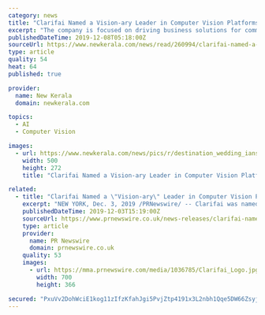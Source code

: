 ```yaml
---
category: news
title: "Clarifai Named a Vision-ary Leader in Computer Vision Platforms report"
excerpt: "The company is focused on driving business solutions for commercial and public sector clients using machine learning to create a full Artificial Intelligence platform with industry-leading computer vision capabilities. Clarifai was described as a Vision ..."
publishedDateTime: 2019-12-08T05:18:00Z
sourceUrl: https://www.newkerala.com/news/read/260994/clarifai-named-a-vision-ary-leader-in-computer-vision-platforms-report.html
type: article
quality: 54
heat: 64
published: true

provider:
  name: New Kerala
  domain: newkerala.com

topics:
  - AI
  - Computer Vision

images:
  - url: https://www.newkerala.com/news/pics/r/destination_wedding_iansf.jpg
    width: 500
    height: 272
    title: "Clarifai Named a Vision-ary Leader in Computer Vision Platforms report"

related:
  - title: "Clarifai Named a \"Vision-ary\" Leader in Computer Vision Platforms report"
    excerpt: "NEW YORK, Dec. 3, 2019 /PRNewswire/ -- Clarifai was named as a leader in The Forrester New Wave TM: Computer Vision Platforms, Q4 2019 report. The company is focused on driving business solutions for commercial and public sector clients using machine ..."
    publishedDateTime: 2019-12-03T15:19:00Z
    sourceUrl: https://www.prnewswire.co.uk/news-releases/clarifai-named-a-vision-ary-leader-in-computer-vision-platforms-report-816960340.html
    type: article
    provider:
      name: PR Newswire
      domain: prnewswire.co.uk
    quality: 53
    images:
      - url: https://mma.prnewswire.com/media/1036785/Clarifai_Logo.jpg?p=facebook
        width: 700
        height: 366

secured: "PxuVv2DohWciE1kog11zIfzKfahJgi5PvjZtp4191x3L2nbh1Qqe5DW66Zsyj2AOxIEKaoV2/GIWIlRqw4Y3atpbrLdzTAgGgVZ9nmzDWCYsSX9UN1F4BMbrFizO3eEQg+7NtCEJA5xhsV+NToY+PR/mp1SfMO84nHOmbl/XL9SHB9oMCVKsf7hgyokpEy+rI1zNmjQNXsyQeDd0XOh3OCbPqvu4cftPmdWz3X9v06Bu4OhFe5YfqIHk0kTmZJHNx5lztwSHc5Ii35w99c2YMw==;GdIE02/uuh70+6yXxkpZDA=="
---
```


